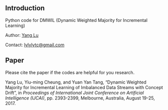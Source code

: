 ## Introduction

Python code for DMWIL (Dynamic Weighted Majority for Incremental Learning)

Author: [Yang Lu](https://jasonyanglu.github.io/)

Contact: lylylytc@gmail.com



## Paper

Please cite the paper if the codes are helpful for you research.

Yang Lu, Yiu-ming Cheung, and Yuan Yan Tang, “Dynamic Weighted Majority for Incremental Learning of Imbalanced Data Streams with Concept Drift”, in *Proceedings of International Joint Conference on Artificial Intelligence (IJCAI)*, pp. 2393-2399, Melbourne, Australia, August 19-25, 2017.